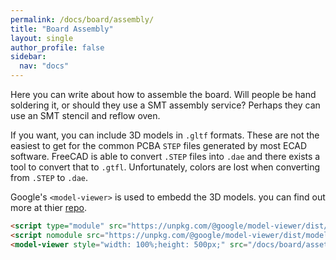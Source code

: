```yaml
---
permalink: /docs/board/assembly/
title: "Board Assembly"
layout: single
author_profile: false
sidebar:
  nav: "docs"
---
```

Here you can write about how to assemble the board. Will people be hand soldering it, or should they use a SMT assembly service? Perhaps they can use an SMT stencil and reflow oven.

If you want, you can include 3D models in `.gltf` formats. These are not the easiest to get for the common PCBA `STEP` files generated by most ECAD software. 
FreeCAD is able to convert `.STEP` files into `.dae` and there exists a tool to convert that to `.gtfl`. Unfortunately, colors are lost when converting from `.STEP` to `.dae`.

Google's `<model-viewer>` is used to embedd the 3D models. you can find out more at thier [repo](https://github.com/google/model-viewer).

```html
<script type="module" src="https://unpkg.com/@google/model-viewer/dist/model-viewer.min.js"></script>
<script nomodule src="https://unpkg.com/@google/model-viewer/dist/model-viewer-legacy.js"></script>
<model-viewer style="width: 100%;height: 500px;" src="/docs/board/assets/ESP32MiniDrop_PCBA.gltf" auto-rotate exposure="1.0" skybox-image="/docs/board/assets/background.png" camera-controls></model-viewer>
```

<script type="module" src="https://unpkg.com/@google/model-viewer/dist/model-viewer.min.js"></script>
<script nomodule src="https://unpkg.com/@google/model-viewer/dist/model-viewer-legacy.js"></script>

<model-viewer 
style="width: 100%;
height: 500px;"
src="/docs/board/assets/ESP32MiniDrop_PCBA.gltf" 
auto-rotate 
exposure="1.0"
skybox-image="/docs/board/assets/background.png" 
camera-controls>
</model-viewer>

